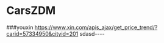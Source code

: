 # CarsZDM
###youxin https://www.xin.com/apis_ajax/get_price_trend/?carid=57334950&cityid=201
sdasd----
